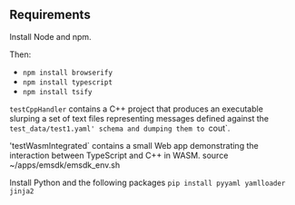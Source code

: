 Requirements
----------------

Install Node and npm.

Then:
- `npm install browserify`
- `npm install typescript`
- `npm install tsify`

`testCppHandler` contains a C++ project that produces an executable 
slurping a set of text files representing messages defined against 
the `test_data/test1.yaml' schema and dumping them to `cout`.

'testWasmIntegrated` contains a small Web app demonstrating the 
interaction between TypeScript and C++ in WASM.
source ~/apps/emsdk/emsdk_env.sh


Install Python and the following packages `pip install pyyaml yamlloader jinja2`
